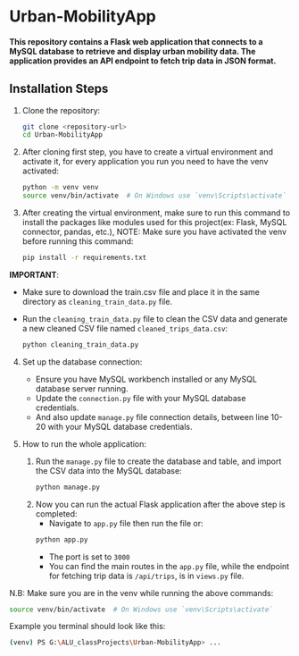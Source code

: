 # Urban-MobilityApp

#### This repository contains a Flask web application that connects to a MySQL database to retrieve and display urban mobility data. The application provides an API endpoint to fetch trip data in JSON format.

## Installation Steps
1. Clone the repository:
   ```bash
   git clone <repository-url>
   cd Urban-MobilityApp
   ```

2. After cloning first step, you have to create a virtual environment and activate it, for every application you run you need to have the venv activated:
   ```bash
   python -m venv venv
   source venv/bin/activate  # On Windows use `venv\Scripts\activate`
   ```

3. After creating the virtual environment, make sure to run this command to install the packages like modules used for this project(ex: Flask, MySQL connector, pandas, etc.), NOTE: Make sure you have activated the venv before running this command:
   ```bash
   pip install -r requirements.txt
   ```
**IMPORTANT**: 

- Make sure to download the train.csv file and place it in the same directory as `cleaning_train_data.py` file.

- Run the `cleaning_train_data.py` file to clean the CSV data and generate a new cleaned CSV file named `cleaned_trips_data.csv`:
   ```bash
   python cleaning_train_data.py
   ```

4. Set up the database connection:
   - Ensure you have MySQL workbench installed or any MySQL database server running.
   - Update the `connection.py` file with your MySQL database credentials.
   - And also update `manage.py` file connection details, between line 10-20 with your MySQL database credentials.

5. How to run the whole application:
    1. Run the `manage.py` file to create the database and table, and import the CSV data into the MySQL database:
       ```bash
       python manage.py
       ```
    2. Now you can run the actual Flask application after the above step is completed:
        - Navigate to `app.py` file then run the file or:
        ```bash
        python app.py
        ```
        - The port is set to `3000`
        - You can find the main routes in the `app.py` file, while the endpoint for fetching trip data is `/api/trips`, is in `views.py` file.

N.B: Make sure you are in the venv while running the above commands:
```bash
source venv/bin/activate  # On Windows use `venv\Scripts\activate`
```

Example you terminal should look like this:
```bash
(venv) PS G:\ALU_classProjects\Urban-MobilityApp> ...
```
